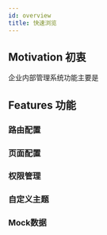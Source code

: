 ```yaml
---
id: overview
title: 快速浏览
---
```


## Motivation 初衷

企业内部管理系统功能主要是

## Features 功能
### 路由配置
### 页面配置
### 权限管理
### 自定义主题
### Mock数据